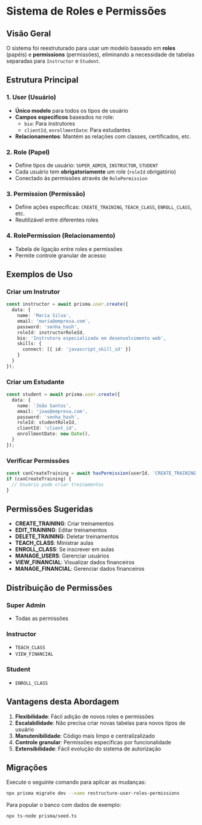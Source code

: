 # Sistema de Roles e Permissões

## Visão Geral

O sistema foi reestruturado para usar um modelo baseado em **roles** (papéis) e **permissions** (permissões), eliminando a necessidade de tabelas separadas para `Instructor` e `Student`.

## Estrutura Principal

### 1. **User (Usuário)**
- **Único modelo** para todos os tipos de usuário
- **Campos específicos** baseados no role:
  - `bio`: Para instrutores
  - `clientId`, `enrollmentDate`: Para estudantes
- **Relacionamentos**: Mantém as relações com classes, certificados, etc.

### 2. **Role (Papel)**
- Define tipos de usuário: `SUPER_ADMIN`, `INSTRUCTOR`, `STUDENT`
- Cada usuário tem **obrigatoriamente** um role (`roleId` obrigatório)
- Conectado às permissões através de `RolePermission`

### 3. **Permission (Permissão)**
- Define ações específicas: `CREATE_TRAINING`, `TEACH_CLASS`, `ENROLL_CLASS`, etc.
- Reutilizável entre diferentes roles

### 4. **RolePermission (Relacionamento)**
- Tabela de ligação entre roles e permissões
- Permite controle granular de acesso

## Exemplos de Uso

### Criar um Instrutor
```typescript
const instructor = await prisma.user.create({
  data: {
    name: 'Maria Silva',
    email: 'maria@empresa.com',
    password: 'senha_hash',
    roleId: instructorRoleId,
    bio: 'Instrutora especializada em desenvolvimento web',
    skills: {
      connect: [{ id: 'javascript_skill_id' }]
    }
  }
});
```

### Criar um Estudante
```typescript
const student = await prisma.user.create({
  data: {
    name: 'João Santos',
    email: 'joao@empresa.com',
    password: 'senha_hash',
    roleId: studentRoleId,
    clientId: 'client_id',
    enrollmentDate: new Date(),
  }
});
```

### Verificar Permissões
```typescript
const canCreateTraining = await hasPermission(userId, 'CREATE_TRAINING');
if (canCreateTraining) {
  // Usuário pode criar treinamentos
}
```

## Permissões Sugeridas

- **CREATE_TRAINING**: Criar treinamentos
- **EDIT_TRAINING**: Editar treinamentos
- **DELETE_TRAINING**: Deletar treinamentos
- **TEACH_CLASS**: Ministrar aulas
- **ENROLL_CLASS**: Se inscrever em aulas
- **MANAGE_USERS**: Gerenciar usuários
- **VIEW_FINANCIAL**: Visualizar dados financeiros
- **MANAGE_FINANCIAL**: Gerenciar dados financeiros

## Distribuição de Permissões

### Super Admin
- Todas as permissões

### Instructor
- `TEACH_CLASS`
- `VIEW_FINANCIAL`

### Student
- `ENROLL_CLASS`

## Vantagens desta Abordagem

1. **Flexibilidade**: Fácil adição de novos roles e permissões
2. **Escalabilidade**: Não precisa criar novas tabelas para novos tipos de usuário
3. **Manutenibilidade**: Código mais limpo e centralizalizado
4. **Controle granular**: Permissões específicas por funcionalidade
5. **Extensibilidade**: Fácil evolução do sistema de autorização

## Migrações

Execute o seguinte comando para aplicar as mudanças:

```bash
npx prisma migrate dev --name restructure-user-roles-permissions
```

Para popular o banco com dados de exemplo:

```bash
npx ts-node prisma/seed.ts
```
